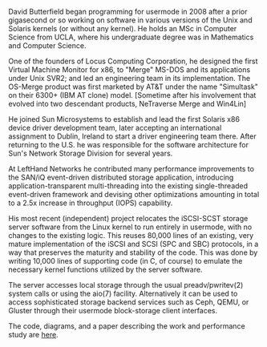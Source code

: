 David Butterfield began programming for usermode in 2008 after a prior
gigasecond or so working on software in various versions of the Unix and
Solaris kernels (or without any kernel). He holds an MSc in Computer
Science from UCLA, where his undergraduate degree was in Mathematics and
Computer Science.

One of the founders of Locus Computing Corporation, he designed the first
Virtual Machine Monitor for x86, to "Merge" MS-DOS and its applications
under Unix SVR2; and led an engineering team in its implementation. The
OS-Merge product was first marketed by AT&T under the name "Simultask" on
their 6300+ (IBM AT clone) model. [Sometime after his involvement that
evolved into two descendant products, NeTraverse Merge and Win4Lin]

He joined Sun Microsystems to establish and lead the first Solaris x86
device driver development team, later accepting an international
assignment to Dublin, Ireland to start a driver engineering team there.
After returning to the U.S. he was responsible for the software
architecture for Sun's Network Storage Division for several years.

At LeftHand Networks he contributed many performance improvements to the
SAN/iQ event-driven distributed storage application, introducing
application-transparent multi-threading into the existing single-threaded
event-driven framework and devising other optimizations amounting in total
to a 2.5x increase in throughput (IOPS) capability.

His most recent (independent) project relocates the iSCSI-SCST storage
server software from the Linux kernel to run entirely in usermode, with no
changes to the existing logic.  This reuses 80,000 lines of an existing,
very mature implementation of the iSCSI and SCSI (SPC and SBC) protocols,
in a way that preserves the maturity and stability of the code.  This was
done by writing 10,000 lines of supporting code (in C, of course) to
emulate the necessary kernel functions utilized by the server software.

The server accesses local storage through the usual preadv/pwritev(2)
system calls or using the aio(7) facility.  Alternatively it can be used
to access sophisticated storage backend services such as Ceph, QEMU, or
Gluster through their usermode block-storage client interfaces.

The code, diagrams, and a paper describing the work and performance study are
[here](https://github.com/DavidButterfield/SCST-Usermode-Adaptation "Code").

